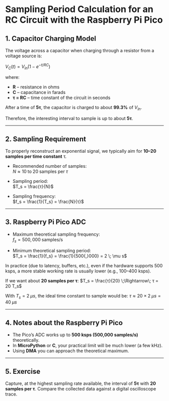 # Sampling Period Calculation for an RC Circuit with the Raspberry Pi Pico

## 1. Capacitor Charging Model
The voltage across a capacitor when charging through a resistor from a voltage source is:

$V_C(t) = V_{in}(1 - e^{-t/RC})$

where:  
- **R** – resistance in ohms  
- **C** – capacitance in farads  
- **τ = RC** – time constant of the circuit in seconds  

After a time of **5τ**, the capacitor is charged to about **99.3%** of $V_{in}$.

Therefore, the interesting interval to sample is up to about **5τ**.

---

## 2. Sampling Requirement
To properly reconstruct an exponential signal, we typically aim for **10–20 samples per time constant** τ.

- Recommended number of samples:  
  $N \approx 10 \; \text{to} \; 20 \; \text{samples per} \; τ$

- Sampling period:  
  $T_s = \frac{τ}{N}$

- Sampling frequency:  
  $f_s = \frac{1}{T_s} = \frac{N}{τ}$

---

## 3. Raspberry Pi Pico ADC
- Maximum theoretical sampling frequency:  
  $f_s = 500{,}000 \;\text{samples/s}$

- Minimum theoretical sampling period:  
  $T_s = \frac{1}{f_s} = \frac{1}{500{,}000} = 2 \; \mu s$

In practice (due to latency, buffers, etc.), even if the hardware supports 500 ksps, a more stable working rate is usually lower (e.g., 100–400 ksps).

If we want about **20 samples per τ**:
$T_s = \frac{τ}{20} \;\Rightarrow\; τ = 20 T_s$

With $T_s = 2 \; \mu s$, the ideal time constant to sample would be:
$τ \approx 20 \times 2 \; \mu s = 40 \; \mu s$

---

## 4. Notes about the Raspberry Pi Pico
- The Pico’s ADC works up to **500 ksps (500,000 samples/s)** theoretically.  
- In **MicroPython** or **C**, your practical limit will be much lower (a few kHz).  
- Using **DMA** you can approach the theoretical maximum.

---

## 5. Exercise
Capture, at the highest sampling rate available, the interval of **5τ** with **20 samples per τ**. Compare the collected data against a digital oscilloscope trace.

